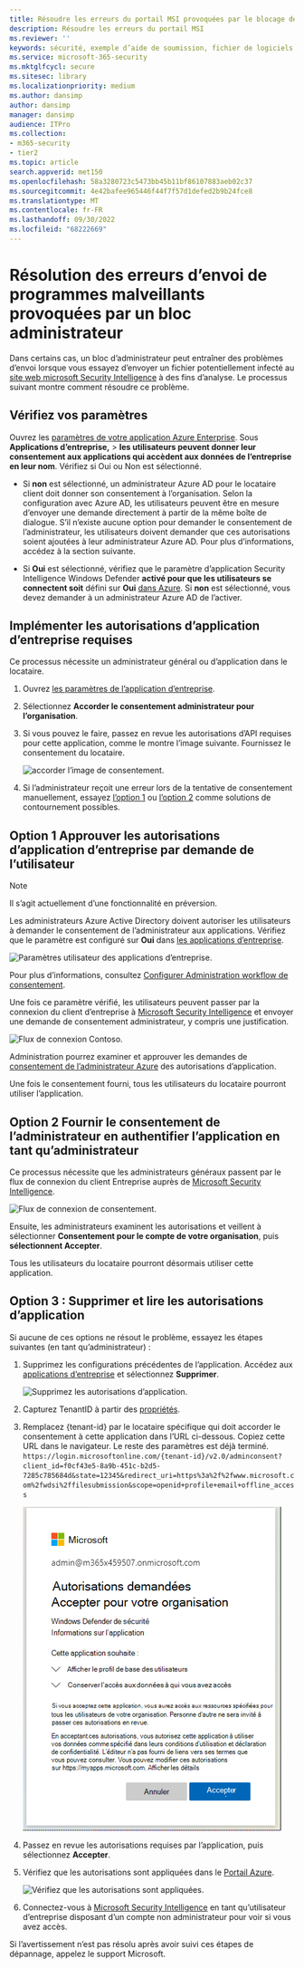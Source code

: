 ```yaml
---
title: Résoudre les erreurs du portail MSI provoquées par le blocage de l'administrateur.
description: Résoudre les erreurs du portail MSI
ms.reviewer: ''
keywords: sécurité, exemple d’aide de soumission, fichier de logiciels malveillants, fichier virus, fichier cheval de Troie, envoyer, envoyer à Microsoft, envoyer un exemple, virus, cheval de Troie, ver, non détecté, ne détecte pas, e-mail microsoft, programme malveillant e-mail, je pense que c’est un programme malveillant, je pense que c’est un virus, où puis-je envoyer un virus, est-ce un virus, MSE, ne détecte pas, aucune signature, aucune détection, fichier suspect,  MMPC, Centre de protection Microsoft contre les programmes malveillants, chercheurs, analystes, WDSI, renseignement de sécurité
ms.service: microsoft-365-security
ms.mktglfcycl: secure
ms.sitesec: library
ms.localizationpriority: medium
ms.author: dansimp
author: dansimp
manager: dansimp
audience: ITPro
ms.collection:
- m365-security
- tier2
ms.topic: article
search.appverid: met150
ms.openlocfilehash: 58a3280723c5473bb45b11bf86107883aeb02c37
ms.sourcegitcommit: 4e42bafee965446f44f7f57d1defed2b9b24fce8
ms.translationtype: MT
ms.contentlocale: fr-FR
ms.lasthandoff: 09/30/2022
ms.locfileid: "68222669"
---
```

# <a name="troubleshooting-malware-submission-errors-caused-by-administrator-block"></a>Résolution des erreurs d’envoi de programmes malveillants provoquées par un bloc administrateur

Dans certains cas, un bloc d’administrateur peut entraîner des problèmes d’envoi lorsque vous essayez d’envoyer un fichier potentiellement infecté au [site web microsoft Security Intelligence](https://www.microsoft.com/wdsi) à des fins d’analyse. Le processus suivant montre comment résoudre ce problème.

## <a name="review-your-settings"></a>Vérifiez vos paramètres

Ouvrez les [paramètres de votre application Azure Enterprise](https://portal.azure.com/#blade/Microsoft_AAD_IAM/StartboardApplicationsMenuBlade/UserSettings/menuId/). Sous **Applications d’entreprise,** >  **les utilisateurs peuvent donner leur consentement aux applications qui accèdent aux données de l’entreprise en leur nom**. Vérifiez si Oui ou Non est sélectionné.

- Si **non** est sélectionné, un administrateur Azure AD pour le locataire client doit donner son consentement à l’organisation. Selon la configuration avec Azure AD, les utilisateurs peuvent être en mesure d’envoyer une demande directement à partir de la même boîte de dialogue. S’il n’existe aucune option pour demander le consentement de l’administrateur, les utilisateurs doivent demander que ces autorisations soient ajoutées à leur administrateur Azure AD. Pour plus d’informations, accédez à la section suivante.

- Si **Oui** est sélectionné, vérifiez que le paramètre d’application Security Intelligence Windows Defender **activé pour que les utilisateurs se connectent soit** défini sur **Oui** [dans Azure](https://portal.azure.com/#blade/Microsoft_AAD_IAM/ManagedAppMenuBlade/Properties/appId/f0cf43e5-8a9b-451c-b2d5-7285c785684d/objectId/4a918a14-4069-4108-9b7d-76486212d75d). Si **non** est sélectionné, vous devez demander à un administrateur Azure AD de l’activer.

## <a name="implement-required-enterprise-application-permissions"></a>Implémenter les autorisations d’application d’entreprise requises

Ce processus nécessite un administrateur général ou d’application dans le locataire.

1. Ouvrez [les paramètres de l’application d’entreprise](https://portal.azure.com/#blade/Microsoft_AAD_IAM/ManagedAppMenuBlade/Permissions/appId/f0cf43e5-8a9b-451c-b2d5-7285c785684d/objectId/4a918a14-4069-4108-9b7d-76486212d75d).
2. Sélectionnez **Accorder le consentement administrateur pour l’organisation**.
3. Si vous pouvez le faire, passez en revue les autorisations d’API requises pour cette application, comme le montre l’image suivante. Fournissez le consentement du locataire.

    ![accorder l’image de consentement.](../../media/security-intelligence-images/msi-grant-admin-consent.jpg)

4. Si l’administrateur reçoit une erreur lors de la tentative de consentement manuellement, essayez [l’option 1](#option-1-approve-enterprise-application-permissions-by-user-request) ou [l’option 2](#option-2-provide-admin-consent-by-authenticating-the-application-as-an-admin) comme solutions de contournement possibles.

## <a name="option-1-approve-enterprise-application-permissions-by-user-request"></a>Option 1 Approuver les autorisations d’application d’entreprise par demande de l’utilisateur

> [!NOTE]
> Il s’agit actuellement d’une fonctionnalité en préversion.

Les administrateurs Azure Active Directory doivent autoriser les utilisateurs à demander le consentement de l’administrateur aux applications. Vérifiez que le paramètre est configuré sur **Oui** dans [les applications d’entreprise](https://portal.azure.com/#blade/Microsoft_AAD_IAM/StartboardApplicationsMenuBlade/UserSettings/menuId/).

![Paramètres utilisateur des applications d’entreprise.](../../media/security-intelligence-images/msi-enterprise-app-user-setting.jpg)

Pour plus d’informations, consultez [Configurer Administration workflow de consentement](/azure/active-directory/manage-apps/configure-admin-consent-workflow).

Une fois ce paramètre vérifié, les utilisateurs peuvent passer par la connexion du client d’entreprise à [Microsoft Security Intelligence](https://www.microsoft.com/wdsi/filesubmission) et envoyer une demande de consentement administrateur, y compris une justification.

![Flux de connexion Contoso.](../../media/security-intelligence-images/msi-contoso-approval-required.png)

Administration pourrez examiner et approuver les demandes de [consentement de l’administrateur Azure](https://portal.azure.com/#blade/Microsoft_AAD_IAM/StartboardApplicationsMenuBlade/AccessRequests/menuId/) des autorisations d’application.

Une fois le consentement fourni, tous les utilisateurs du locataire pourront utiliser l’application.

## <a name="option-2-provide-admin-consent-by-authenticating-the-application-as-an-admin"></a>Option 2 Fournir le consentement de l’administrateur en authentifier l’application en tant qu’administrateur

Ce processus nécessite que les administrateurs généraux passent par le flux de connexion du client Entreprise auprès de [Microsoft Security Intelligence](https://www.microsoft.com/wdsi/filesubmission).

![Flux de connexion de consentement.](../../media/security-intelligence-images/msi-microsoft-permission-required.jpg)

Ensuite, les administrateurs examinent les autorisations et veillent à sélectionner **Consentement pour le compte de votre organisation**, puis **sélectionnent Accepter**.

Tous les utilisateurs du locataire pourront désormais utiliser cette application.

## <a name="option-3-delete-and-readd-app-permissions"></a>Option 3 : Supprimer et lire les autorisations d’application

Si aucune de ces options ne résout le problème, essayez les étapes suivantes (en tant qu’administrateur) :

1. Supprimez les configurations précédentes de l’application. Accédez aux [applications d’entreprise](https://portal.azure.com/#blade/Microsoft_AAD_IAM/ManagedAppMenuBlade/Properties/appId/f0cf43e5-8a9b-451c-b2d5-7285c785684d/objectId/982e94b2-fea9-4d1f-9fca-318cda92f90b) et sélectionnez **Supprimer**.

   ![Supprimez les autorisations d’application.](../../media/security-intelligence-images/msi-properties.png)

2. Capturez TenantID à partir des [propriétés](https://portal.azure.com/#blade/Microsoft_AAD_IAM/ActiveDirectoryMenuBlade/Properties).

3. Remplacez {tenant-id} par le locataire spécifique qui doit accorder le consentement à cette application dans l’URL ci-dessous. Copiez cette URL dans le navigateur. Le reste des paramètres est déjà terminé.
``https://login.microsoftonline.com/{tenant-id}/v2.0/adminconsent?client_id=f0cf43e5-8a9b-451c-b2d5-7285c785684d&state=12345&redirect_uri=https%3a%2f%2fwww.microsoft.com%2fwdsi%2ffilesubmission&scope=openid+profile+email+offline_access``

   ![Autorisations nécessaires.](../../media/security-intelligence-images/msi-microsoft-permission-requested-your-organization.png)

4. Passez en revue les autorisations requises par l’application, puis sélectionnez **Accepter**.

5. Vérifiez que les autorisations sont appliquées dans le [Portail Azure](https://portal.azure.com/#blade/Microsoft_AAD_IAM/ManagedAppMenuBlade/Permissions/appId/f0cf43e5-8a9b-451c-b2d5-7285c785684d/objectId/ce60a464-5fca-4819-8423-bcb46796b051).

   ![Vérifiez que les autorisations sont appliquées.](../../media/security-intelligence-images/msi-permissions.jpg)

6. Connectez-vous à [Microsoft Security Intelligence](https://www.microsoft.com/wdsi/filesubmission) en tant qu’utilisateur d’entreprise disposant d’un compte non administrateur pour voir si vous avez accès.

 Si l’avertissement n’est pas résolu après avoir suivi ces étapes de dépannage, appelez le support Microsoft.